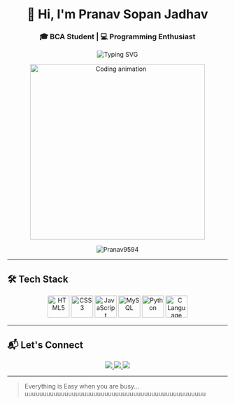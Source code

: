 <h1 align="center">👋 Hi, I'm Pranav Sopan Jadhav</h1>
<h3 align="center">🎓 BCA Student | 💻 Programming Enthusiast</h3>

<p align="center">
  <img src="https://readme-typing-svg.herokuapp.com?font=Fira+Code&weight=500&size=22&pause=1000&color=0FF7EC&center=true&vCenter=true&width=435&lines=Code.+Learn.+Build.+Repeat.;Welcome+to+my+GitHub+Profile!" alt="Typing SVG" />
</p>

<p align="center">
  <img src="https://cdn.dribbble.com/users/730703/screenshots/6581243/avento.gif" width="400" alt="Coding animation" />
</p>

<p align="center">
  <img src="https://komarev.com/ghpvc/?username=Pranav9594&label=Profile%20Views&color=0e75b6&style=flat" alt="Pranav9594" />
</p>

---

## 🛠️ Tech Stack

<p align="center">
  <img src="https://cdn.jsdelivr.net/gh/devicons/devicon/icons/html5/html5-original.svg" height="50" alt="HTML5" />
  <img src="https://cdn.jsdelivr.net/gh/devicons/devicon/icons/css3/css3-original.svg" height="50" alt="CSS3" />
  <img src="https://cdn.jsdelivr.net/gh/devicons/devicon/icons/javascript/javascript-original.svg" height="50" alt="JavaScript" />
  <img src="https://cdn.jsdelivr.net/gh/devicons/devicon/icons/mysql/mysql-original.svg" height="50" alt="MySQL" />
  <img src="https://cdn.jsdelivr.net/gh/devicons/devicon/icons/python/python-original.svg" height="50" alt="Python" />
  <img src="https://cdn.jsdelivr.net/gh/devicons/devicon/icons/c/c-original.svg" height="50" alt="C Language" />
</p>

---

## 📬 Let's Connect

<p align="center">
  <a href="https://www.linkedin.com/in/pranav-jadhav-9a6a17317" target="_blank">
    <img src="https://img.shields.io/badge/LinkedIn-%230077B5.svg?&style=for-the-badge&logo=linkedin&logoColor=white"/>
  </a>
  <a href="mailto:pranavjadhav2908@gmail.com">
    <img src="https://img.shields.io/badge/Gmail-D14836?style=for-the-badge&logo=gmail&logoColor=white"/>
  </a>
  <a href="https://github.com/Pranav9594" target="_blank">
    <img src="https://img.shields.io/badge/GitHub-100000?style=for-the-badge&logo=github&logoColor=white"/>
  </a>
</p>

---
> Everything is Easy when you are busy...
uuuuuuuuuuuuuuuuuuuuuuuuuuuuuuuuuuuuuuuuuuuuuuuuuu
